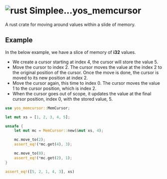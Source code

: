 # ![rust](https://img.shields.io/badge/Rust-000000?style=for-the-badge&logo=rust&logoColor=white) Simplee...yos_memcursor
A rust crate for moving around values within a slide of memory.

## Example
In the below example, we have a slice of memory of **i32** values.

 - We create a cursor starting at index 4, the cursor will store the value 5. 
 - Move the cursor to index 2. The cursor moves the value at the index 2 to the original position of the cursor. Once the move is done, the cursor is moved to its new position at index 2.
 - Move the cursor again, this time to index 0. The cursor moves the value 1 to the cursor position, which is index 2. 
 - When the cursor goes out of scope, it updates the value at the final cursor position, index 0, with the stored value, 5.

```rust
use yos_memcursor::MemCursor;

let mut xs = [1, 2, 3, 4, 5];

unsafe {
    let mut mc = MemCursor::new(&mut xs, 4);

    mc.move_to(2);
    assert_eq!(*mc.get(4), 3);

    mc.move_to(0);
    assert_eq!(*mc.get(2), 1);
}

assert_eq!([5, 2, 1, 4, 3], xs)
```

